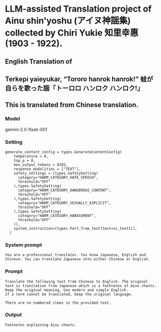 # LLM-assisted Translation project of Ainu shin'yoshu (アイヌ神謡集) collected by Chiri Yukie 知里幸惠 (1903 - 1922).

## English Translation of

## Terkepi yaieyukar, “Tororo hanrok hanrok!” 蛙が自らを歌った謡「トーロロ ハンロク ハンロク!」

## This is translated from Chinese translation.

### Model
gemini-2.0-flash-001

### Setting
```
generate_content_config = types.GenerateContentConfig(
    temperature = 0,
    top_p = 0,
    max_output_tokens = 8192,
    response_modalities = ["TEXT"],
    safety_settings = [types.SafetySetting(
      category="HARM_CATEGORY_HATE_SPEECH",
      threshold="OFF"
    ),types.SafetySetting(
      category="HARM_CATEGORY_DANGEROUS_CONTENT",
      threshold="OFF"
    ),types.SafetySetting(
      category="HARM_CATEGORY_SEXUALLY_EXPLICIT",
      threshold="OFF"
    ),types.SafetySetting(
      category="HARM_CATEGORY_HARASSMENT",
      threshold="OFF"
    )],
    system_instruction=[types.Part.from_text(text=si_text1)],
  )
```

### System prompt
```
You are a professional translator. You know Japanese, English and Chinese. You can translate Japanese into either Chinese or English.
```

### Prompt
```
Translate the following text from Chinese to English. The original text is translation from Japanese which is a footnotes of Ainu chants. 
Keep the original meaning. Use modern and simple English.
If a term cannot be translated, keep the original language.

There are no numbered items in the provided text.

```

### Output
```
Footnotes explaining Ainu chants.
```
